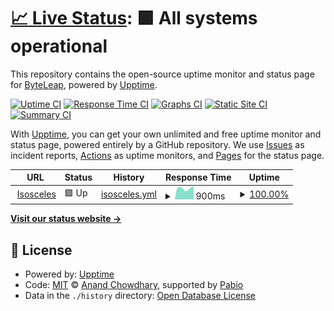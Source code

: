 # [📈 Live Status](https://status.athenacopilot.ai): <!--live status--> **🟩 All systems operational**

This repository contains the open-source uptime monitor and status page for [ByteLeap](https://byteleap.co), powered by [Upptime](https://github.com/upptime/upptime).

[![Uptime CI](https://github.com/byteleaphq/athena-status/workflows/Uptime%20CI/badge.svg)](https://github.com/byteleaphq/athena-status/actions?query=workflow%3A%22Uptime+CI%22)
[![Response Time CI](https://github.com/byteleaphq/athena-status/workflows/Response%20Time%20CI/badge.svg)](https://github.com/byteleaphq/athena-status/actions?query=workflow%3A%22Response+Time+CI%22)
[![Graphs CI](https://github.com/byteleaphq/athena-status/workflows/Graphs%20CI/badge.svg)](https://github.com/byteleaphq/athena-status/actions?query=workflow%3A%22Graphs+CI%22)
[![Static Site CI](https://github.com/byteleaphq/athena-status/workflows/Static%20Site%20CI/badge.svg)](https://github.com/byteleaphq/athena-status/actions?query=workflow%3A%22Static+Site+CI%22)
[![Summary CI](https://github.com/byteleaphq/athena-status/workflows/Summary%20CI/badge.svg)](https://github.com/byteleaphq/athena-status/actions?query=workflow%3A%22Summary+CI%22)

With [Upptime](https://upptime.js.org), you can get your own unlimited and free uptime monitor and status page, powered entirely by a GitHub repository. We use [Issues](https://github.com/byteleaphq/athena-status/issues) as incident reports, [Actions](https://github.com/byteleaphq/athena-status/actions) as uptime monitors, and [Pages](https://status.athenacopilot.ai) for the status page.

<!--start: status pages-->
<!-- This summary is generated by Upptime (https://github.com/upptime/upptime) -->
<!-- Do not edit this manually, your changes will be overwritten -->
<!-- prettier-ignore -->
| URL | Status | History | Response Time | Uptime |
| --- | ------ | ------- | ------------- | ------ |
| <img alt="" src="https://icons.duckduckgo.com/ip3/app.isosceles.ai.ico" height="13"> [Isosceles](https://app.isosceles.ai) | 🟩 Up | [isosceles.yml](https://github.com/anshg1214/athena-status/commits/HEAD/history/isosceles.yml) | <details><summary><img alt="Response time graph" src="./graphs/isosceles/response-time-week.png" height="20"> 900ms</summary><br><a href="https://status.athenacopilot.ai/history/isosceles"><img alt="Response time 957" src="https://img.shields.io/endpoint?url=https%3A%2F%2Fraw.githubusercontent.com%2Fanshg1214%2Fathena-status%2FHEAD%2Fapi%2Fisosceles%2Fresponse-time.json"></a><br><a href="https://status.athenacopilot.ai/history/isosceles"><img alt="24-hour response time 1154" src="https://img.shields.io/endpoint?url=https%3A%2F%2Fraw.githubusercontent.com%2Fanshg1214%2Fathena-status%2FHEAD%2Fapi%2Fisosceles%2Fresponse-time-day.json"></a><br><a href="https://status.athenacopilot.ai/history/isosceles"><img alt="7-day response time 900" src="https://img.shields.io/endpoint?url=https%3A%2F%2Fraw.githubusercontent.com%2Fanshg1214%2Fathena-status%2FHEAD%2Fapi%2Fisosceles%2Fresponse-time-week.json"></a><br><a href="https://status.athenacopilot.ai/history/isosceles"><img alt="30-day response time 952" src="https://img.shields.io/endpoint?url=https%3A%2F%2Fraw.githubusercontent.com%2Fanshg1214%2Fathena-status%2FHEAD%2Fapi%2Fisosceles%2Fresponse-time-month.json"></a><br><a href="https://status.athenacopilot.ai/history/isosceles"><img alt="1-year response time 957" src="https://img.shields.io/endpoint?url=https%3A%2F%2Fraw.githubusercontent.com%2Fanshg1214%2Fathena-status%2FHEAD%2Fapi%2Fisosceles%2Fresponse-time-year.json"></a></details> | <details><summary><a href="https://status.athenacopilot.ai/history/isosceles">100.00%</a></summary><a href="https://status.athenacopilot.ai/history/isosceles"><img alt="All-time uptime 100.00%" src="https://img.shields.io/endpoint?url=https%3A%2F%2Fraw.githubusercontent.com%2Fanshg1214%2Fathena-status%2FHEAD%2Fapi%2Fisosceles%2Fuptime.json"></a><br><a href="https://status.athenacopilot.ai/history/isosceles"><img alt="24-hour uptime 100.00%" src="https://img.shields.io/endpoint?url=https%3A%2F%2Fraw.githubusercontent.com%2Fanshg1214%2Fathena-status%2FHEAD%2Fapi%2Fisosceles%2Fuptime-day.json"></a><br><a href="https://status.athenacopilot.ai/history/isosceles"><img alt="7-day uptime 100.00%" src="https://img.shields.io/endpoint?url=https%3A%2F%2Fraw.githubusercontent.com%2Fanshg1214%2Fathena-status%2FHEAD%2Fapi%2Fisosceles%2Fuptime-week.json"></a><br><a href="https://status.athenacopilot.ai/history/isosceles"><img alt="30-day uptime 100.00%" src="https://img.shields.io/endpoint?url=https%3A%2F%2Fraw.githubusercontent.com%2Fanshg1214%2Fathena-status%2FHEAD%2Fapi%2Fisosceles%2Fuptime-month.json"></a><br><a href="https://status.athenacopilot.ai/history/isosceles"><img alt="1-year uptime 100.00%" src="https://img.shields.io/endpoint?url=https%3A%2F%2Fraw.githubusercontent.com%2Fanshg1214%2Fathena-status%2FHEAD%2Fapi%2Fisosceles%2Fuptime-year.json"></a></details>

<!--end: status pages-->

[**Visit our status website →**](https://status.athenacopilot.ai)

## 📄 License

- Powered by: [Upptime](https://github.com/upptime/upptime)
- Code: [MIT](./LICENSE) © [Anand Chowdhary](https://anandchowdhary.com), supported by [Pabio](https://pabio.com)
- Data in the `./history` directory: [Open Database License](https://opendatacommons.org/licenses/odbl/1-0/)
